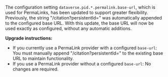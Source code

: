 The configuration setting `dataverse.pid.*.permalink.base-url`, which is used for PermaLinks, has been updated to
support greater flexibility. Previously, the string "/citation?persistentId=" was automatically appended to the
configured base URL. With this update, the base URL will now be used exactly as configured, without any automatic
additions.

**Upgrade instructions:**

- If you currently use a PermaLink provider with a configured `base-url`: You must manually append
   "/citation?persistentId=" to the existing base URL to maintain functionality.
- If you use a PermaLink provider without a configured `base-url`: No changes are required.